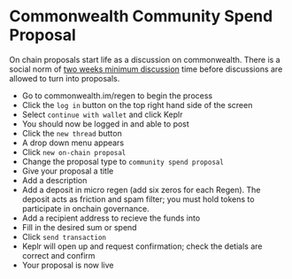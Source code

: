 # Commonwealth Community Spend Proposal
On chain proposals start life as a discussion on commonwealth. There is a social norm of [two weeks minimum discussion](https://github.com/regen-network/governance) time before discussions are allowed to turn into proposals.

- Go to commonwealth.im/regen to begin the process
- Click the `log in` button on the top right hand side of the screen
- Select `continue with wallet` and click Keplr
- You should now be logged in and able to post
- Click the `new thread` button
- A drop down menu appears
- Click `new on-chain proposal`
- Change the proposal type to `community spend proposal`
- Give your proposal a title
- Add a description
- Add a deposit in micro regen (add six zeros for each Regen). The deposit acts as friction and spam filter; you must hold tokens to participate in onchain governance.
- Add a recipient address to recieve the funds into
- Fill in the desired sum or spend
- Click `send transaction`
- Keplr will open up and request confirmation; check the detials are correct and confirm
- Your proposal is now live 